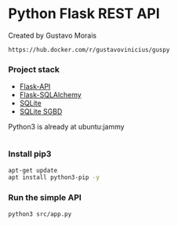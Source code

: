 # Python Flask REST API

Created by Gustavo Morais

```
https://hub.docker.com/r/gustavovinicius/guspy
```

### Project stack
- [Flask-API](https://flask.palletsprojects.com/en/3.0.x/)
- [Flask-SQLAlchemy](https://pypi.org/project/Flask-SQLAlchemy/)
- [SQLite](https://www.sqlite.org/docs.html)
- [SQLite SGBD](https://sqlitebrowser.org/dl/)

Python3 is already at ubuntu:jammy

```sh
```
### Install pip3
```sh
apt-get update
apt install python3-pip -y
```
### Run the simple API
```sh
python3 src/app.py
```

